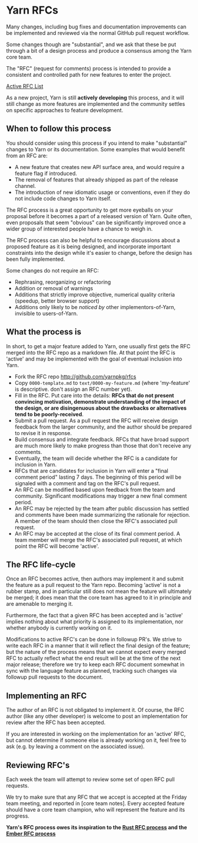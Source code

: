 # Yarn RFCs

Many changes, including bug fixes and documentation improvements can be
implemented and reviewed via the normal GitHub pull request workflow.

Some changes though are "substantial", and we ask that these be put
through a bit of a design process and produce a consensus among the Yarn
core team.

The "RFC" (request for comments) process is intended to provide a
consistent and controlled path for new features to enter the project.

[Active RFC List](https://github.com/yarnpkg/rfcs/pulls)

As a new project, Yarn is still **actively developing** this process,
and it will still change as more features are implemented and the
community settles on specific approaches to feature development.

## When to follow this process

You should consider using this process if you intend to make "substantial"
changes to Yarn or its documentation. Some examples that would benefit
from an RFC are:

   - A new feature that creates new API surface area, and would
     require a feature flag if introduced.
   - The removal of features that already shipped as part of the release
     channel.
   - The introduction of new idiomatic usage or conventions, even if they
     do not include code changes to Yarn itself.

The RFC process is a great opportunity to get more eyeballs on your proposal
before it becomes a part of a released version of Yarn. Quite often, even
proposals that seem "obvious" can be significantly improved once a wider
group of interested people have a chance to weigh in.

The RFC process can also be helpful to encourage discussions about a proposed
feature as it is being designed, and incorporate important constraints into
the design while it's easier to change, before the design has been fully
implemented.

Some changes do not require an RFC:

   - Rephrasing, reorganizing or refactoring
   - Addition or removal of warnings
   - Additions that strictly improve objective, numerical quality
criteria (speedup, better browser support)
   - Additions only likely to be _noticed by_ other implementors-of-Yarn,
invisible to users-of-Yarn.

## What the process is

In short, to get a major feature added to Yarn, one usually first gets
the RFC merged into the RFC repo as a markdown file. At that point the RFC
is 'active' and may be implemented with the goal of eventual inclusion
into Yarn.

* Fork the RFC repo http://github.com/yarnpkg/rfcs
* Copy `0000-template.md` to `text/0000-my-feature.md` (where
'my-feature' is descriptive. don't assign an RFC number yet).
* Fill in the RFC. Put care into the details: **RFCs that do not
present convincing motivation, demonstrate understanding of the
impact of the design, or are disingenuous about the drawbacks or
alternatives tend to be poorly-received**.
* Submit a pull request. As a pull request the RFC will receive design
feedback from the larger community, and the author should be prepared
to revise it in response.
* Build consensus and integrate feedback. RFCs that have broad support
are much more likely to make progress than those that don't receive any
comments.
* Eventually, the team will decide whether the RFC is a candidate
for inclusion in Yarn.
* RFCs that are candidates for inclusion in Yarn will enter a "final comment
period" lasting 7 days. The beginning of this period will be signaled with a
comment and tag on the RFC's pull request.
* An RFC can be modified based upon feedback from the team and community.
Significant modifications may trigger a new final comment period.
* An RFC may be rejected by the team after public discussion has settled
and comments have been made summarizing the rationale for rejection. A member of
the team should then close the RFC's associated pull request.
* An RFC may be accepted at the close of its final comment period. A team
member will merge the RFC's associated pull request, at which point the RFC will
become 'active'.

## The RFC life-cycle

Once an RFC becomes active, then authors may implement it and submit the
feature as a pull request to the Yarn repo. Becoming 'active' is not a rubber
stamp, and in particular still does not mean the feature will ultimately
be merged; it does mean that the core team has agreed to it in principle
and are amenable to merging it.

Furthermore, the fact that a given RFC has been accepted and is
'active' implies nothing about what priority is assigned to its
implementation, nor whether anybody is currently working on it.

Modifications to active RFC's can be done in followup PR's. We strive
to write each RFC in a manner that it will reflect the final design of
the feature; but the nature of the process means that we cannot expect
every merged RFC to actually reflect what the end result will be at
the time of the next major release; therefore we try to keep each RFC
document somewhat in sync with the language feature as planned,
tracking such changes via followup pull requests to the document.

## Implementing an RFC

The author of an RFC is not obligated to implement it. Of course, the
RFC author (like any other developer) is welcome to post an
implementation for review after the RFC has been accepted.

If you are interested in working on the implementation for an 'active'
RFC, but cannot determine if someone else is already working on it,
feel free to ask (e.g. by leaving a comment on the associated issue).

## Reviewing RFC's

Each week the team will attempt to review some set of open RFC
pull requests.

We try to make sure that any RFC that we accept is accepted at the
Friday team meeting, and reported in [core team notes]. Every
accepted feature should have a core team champion, who will represent
the feature and its progress.

**Yarn's RFC process owes its inspiration to the [Rust RFC process] and the [Ember RFC process]**

[Rust RFC process]: https://github.com/rust-lang/rfcs
[Ember RFC process]: https://github.com/emberjs/rfcs
